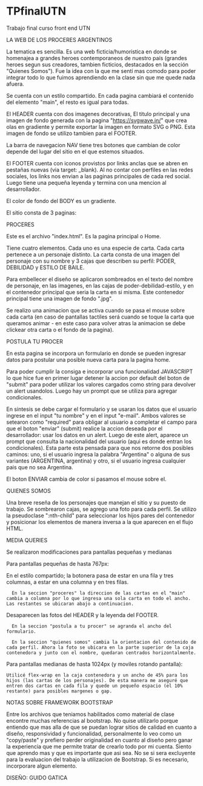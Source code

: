 # TPfinalUTN
Trabajo final curso front end UTN

LA WEB DE LOS PROCERES ARGENTINOS

La tematica es sencilla. Es una web ficticia/humoristica en donde se homenajea a grandes heroes contemporaneos de nuestro país (grandes heroes segun sus creadores, tambien ficticios, destacados en la sección "Quienes Somos"). Fue la idea con la que me sentí mas comodo para poder integrar todo lo que fuimos aprendiendo en la clase sin que me quede nada afuera.

Se cuenta con un estilo compartido. En cada pagina cambiará el contenido del elemento "main", el resto es igual para todas.

El HEADER cuenta con dos imagenes decorativas, El titulo principal y una imagen de fondo generada con la pagina "https://svgwave.in/" que crea olas en gradiente y permite exportar la imagen en formato SVG o PNG. Esta imagen de fondo se utilizo tambien para el FOOTER.

La barra de navegacion NAV tiene tres botones que cambian de color depende del lugar del sitio en el que estemos situados.

El FOOTER cuenta con iconos provistos por links anclas que se abren en pestañas nuevas (via target: _blank). Al no contar con perfiles en las redes sociales, los links nos envian a las paginas principales de cada red social.
Luego tiene una pequeña leyenda y termina con una mencion al desarrollador.

El color de fondo del BODY es un gradiente.



El sitio consta de 3 paginas:


PROCERES

Este es el archivo "index.html". Es la pagina principal o Home.

Tiene cuatro elementos. Cada uno es una especie de carta. Cada carta pertenece a un personaje distinto.
La carta consta de una imagen del personaje con su nombre y 3 cajas que describen su perfil: PODER, DEBILIDAD y ESTILO DE BAILE.

Para embellecer el diseño se aplicaron sombreados en el texto del nombre de personaje, en las imagenes, en las cajas de poder-debilidad-estilo, y en el contenedor principal que seria la carta en si misma.
Este contenedor principal tiene una imagen de fondo ".jpg".

Se realizo una animacion que se activa cuando se pasa el mouse sobre cada carta (en caso de pantallas tactiles será cuando se toque la carta que queramos animar - en este caso para volver atras la animacion se debe clickear otra carta o el fondo de la pagina).


POSTULA TU PROCER

En esta pagina se incorpora un formulario en donde se pueden ingresar datos para postular una posible nueva carta para la pagina home.

Para poder cumplir la consiga e incorporar una funcionalidad JAVASCRIPT lo que hice fue en primer lugar detener la accion por default del boton de "submit" para poder utilizar los valores cargados como string para devolver un alert usandolos. Luego hay un prompt que se utiliza para agregar condicionales.

En sintesis se debe cargar el formulario y se usaran los datos que el usuario ingrese en el input "tu nombre" y en el input "e-mail".
Ambos valores se setearon como "required" para obligar al usuario a completar el campo para que el boton "enviar" (submit) realice la accion deseada por el desarrollador: usar los datos en un alert.
Luego de este alert, aparece un prompt que consulta la nacionalidad del usuario (aqui es donde entran los condicionales). Esta parte esta pensada para que nos retorne dos posibles caminos: uno, si el usuario ingresa la palabra "Argentina" o alguna de sus variantes (ARGENTINA, argentina) y otro, si el usuario ingresa cualquier pais que no sea Argentina.

El boton ENVIAR cambia de color si pasamos el mouse sobre el.


QUIENES SOMOS

Una breve reseña de los personajes que manejan el sitio y su puesto de trabajo.
Se sombrearon cajas, se agrego una foto para cada perfil.
Se utilizo la pseudoclase ":nth-child" para seleccionar los hijos pares del contenedor y posicionar los elementos de manera inversa a la que aparecen en el flujo HTML.


MEDIA QUERIES

Se realizaron modificaciones para pantallas pequeñas y medianas



Para pantallas pequeñas de hasta 767px:

En el estilo compartido; la botonera pasa de estar en una fila y tres columnas, a estar en una columna y en tres filas.
	
	  En la seccion "proceres" la direccion de las cartas en el "main" cambia a columna por lo que ingresa una sola carta en todo el ancho. Las restantes se ubicaran abajo a continuacion.
Desaparecen las fotos del HEADER y la leyenda del FOOTER.

	  En la seccion "postula a tu procer" se agranda el ancho del formulario.

	  En la seccion "quienes somos" cambia la orientacion del contenido de cada perfil. Ahora la foto se ubicara en la parte superior de la caja contenedora y junto con el nombre, quedaran centrados horizontalmente.



Para pantallas medianas de hasta 1024px (y moviles rotando pantalla):

	Utilicé flex-wrap en la caja contenedora y un ancho de 45% para los hijos (las cartas de los personajes). De esta manera me aseguré que entren dos cartas en cada fila y quede un pequeño espacio (el 10% restante) para posibles margenes o gap.
  
 
  
  
NOTAS SOBRE FRAMEWORK BOOTSTRAP

Entre los archivos que teniamos habilitados como material de clase encontre muchas referencias al bootstrap.
No quise utilizarlo porque entiendo que mas alla de que
se puedan lograr sitios de calidad en cuanto a diseño, responsividad y funcionalidad, personalmente lo veo como un "copy/paste" y
prefiero perder originalidad en cuanto al diseño pero ganar la experiencia que me permite tratar de crearlo todo por mi cuenta. Siento que
aprendo mas y que es importante que asi sea. No se si sera excluyente para la evaluacion del trabajo la utilizacion de Bootstrap. Si es necesario, incorporare algun elemento.



DISEÑO: GUIDO GATICA
